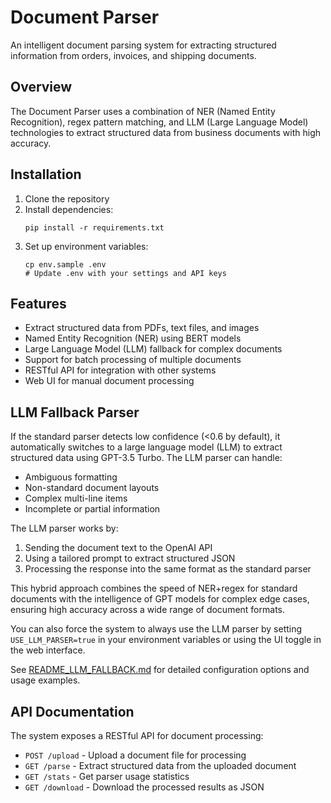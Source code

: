 # Document Parser

An intelligent document parsing system for extracting structured information from orders, invoices, and shipping documents.

## Overview

The Document Parser uses a combination of NER (Named Entity Recognition), regex pattern matching, and LLM (Large Language Model) technologies to extract structured data from business documents with high accuracy.

## Installation

1. Clone the repository
2. Install dependencies:
   ```
   pip install -r requirements.txt
   ```
3. Set up environment variables:
   ```
   cp env.sample .env
   # Update .env with your settings and API keys
   ```

## Features

- Extract structured data from PDFs, text files, and images
- Named Entity Recognition (NER) using BERT models
- Large Language Model (LLM) fallback for complex documents
- Support for batch processing of multiple documents
- RESTful API for integration with other systems
- Web UI for manual document processing

## LLM Fallback Parser

If the standard parser detects low confidence (<0.6 by default), it automatically switches to a large language model (LLM) to extract structured data using GPT-3.5 Turbo. The LLM parser can handle:

- Ambiguous formatting
- Non-standard document layouts
- Complex multi-line items
- Incomplete or partial information

The LLM parser works by:
1. Sending the document text to the OpenAI API
2. Using a tailored prompt to extract structured JSON
3. Processing the response into the same format as the standard parser

This hybrid approach combines the speed of NER+regex for standard documents with the intelligence of GPT models for complex edge cases, ensuring high accuracy across a wide range of document formats.

You can also force the system to always use the LLM parser by setting `USE_LLM_PARSER=true` in your environment variables or using the UI toggle in the web interface.

See [README_LLM_FALLBACK.md](./README_LLM_FALLBACK.md) for detailed configuration options and usage examples.

## API Documentation

The system exposes a RESTful API for document processing:

- `POST /upload` - Upload a document file for processing
- `GET /parse` - Extract structured data from the uploaded document
- `GET /stats` - Get parser usage statistics
- `GET /download` - Download the processed results as JSON
